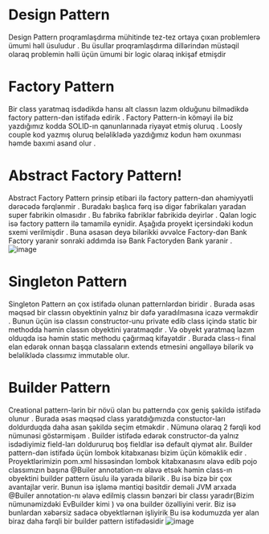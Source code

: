 # Design Pattern
 
 
  Design Pattern proqramlaşdırma mühitinde tez-tez ortaya çıxan problemlerə ümumi həll üsuludur . Bu üsullar proqramlaşdırma dillərindən müstəqil olaraq problemin həlli üçün ümumi bir logic olaraq inkişaf etmişdir

# Factory Pattern
 Bir class yaratmaq isdədikdə  hansı alt classın lazım olduğunu bilmədikdə factory pattern-dən istifadə edirik . Factory Pattern-in köməyi ilə biz yazdığımız kodda SOLID-ın qanunlarınada riyayət etmiş oluruq . Loosly couple kod yazmış oluruq beləliklədə yazdığımız kodun həm oxunması həmde baxımi asand olur . 


# Abstract Factory Pattern!
Abstract Factory Pattern prinsip etibari ilə factory pattern-dən əhəmiyyətli dərəcədə fərqlənmir . Buradakı başlıca fərq isə digər fabrikaları yaradan super fabrikin olmasıdır . Bu fabrikə fabriklər fabrikidə deyirlər . Qalan logic isə factory pattern ilə tamamilə eynidir.
Aşağıda proyekt içersindəki kodun sxemi verilmişdir . Buna əsasən deyə bilərikki əvvəlce Factory-dən  Bank Factory yaranir sonraki addımda isə Bank Factoryden Bank yaranir .
![image](https://user-images.githubusercontent.com/88265011/185763724-143b5dfa-690c-4fc7-9494-f772af5d9ce4.png)

# Singleton Pattern
 Singleton Pattern ən çox istifadə olunan patternlərdən biridir . Burada əsas məqsəd bir classın obyektinin yalnız bir dəfə yaradılmasına icazə verməkdir . Bunun üçün isə classın constructor-unu private edib class içində static bir methodda həmin classın obyektini yaratmaqdır . Və  obyekt yaratmaq lazım olduqda isə həmin static methodu çağırmaq kifayətdir . Burada class-ı final elan edərək onnan başqa classaların extends etmesini əngəlləyə bilərik və beləliklədə classımız immutable olur.
 
# Builder Pattern

Creational pattern-lərin bir növü olan bu patterndə çox geniş şəkildə istifadə olunur . Burada əsas məqsəd class yaratdığımızda constuctor-ları doldurduqda daha asan şəkildə seçim etməkdir . Nümunə olaraq 2 fərqli kod nümunəsi göstərmişəm . Builder istifədə edərək constructor-da yalnız isdədiyimiz field-ları doldururuq boş  fieldlar isə default qiymət alır.
Builder pattern-dən istifadə üçün lombok kitabxanası bizim üçün köməklik edir . Proyektlərimizin pom.xml hissəsindən lombok kitabxanasını əlavə edib pojo classımızın başına @Builer annotation-nı əlavə etsək həmin class-ın obyektini builder pattern üsulu ilə yarada bilərik . Bu isə bizə bir çox avantajlar verir.
Bunun isə işləmə məntiqi bəsitdir deməli JVM arxada @Builer annotation-nı əlavə edilmiş classın bənzəri bir classı yaradır(Bizim nümunəmizdəki EvBuilder kimi ) və ona builder özəlliyini verir. Biz isə bunlardan xəbərsiz sadəcə obyektlərnən işliyirik
Bu isə kodumuzda yer alan biraz daha fərqli bir builder pattern istifədəsidir 
![image](https://user-images.githubusercontent.com/88265011/185784213-cc24a0b3-aea9-44e2-ac50-3481feb29173.png)


